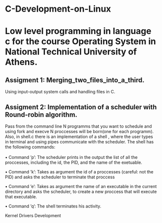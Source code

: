# C-Development-on-Linux

<h1>  Low level programming in language c for the course Operating System in National Technical University of Athens. </h1>


<h2> Assigment 1: Merging_two_files_into_a_third. </h2> 
 Using input-output system calls and handling files in C.<br>
 
 <div>
 
 <h2>Assigment 2: Implementation of a scheduler with Round-robin algorithm.</h2>
 Pass from the command line N programms that you want to schedule
 and using fork and execve N proccesses will be born(one for each programm). Also, in shell.c there is an implementation of a shell ,  where the user types in terminal and using pipes communicate with the scheduler. The shell has the following commands:
<br><br>  
 • Command ’p’: The scheduler prints in the output the list of all the proccesses,
     including the id, the PID, and the name of the exetuable.
 
 • Command ’k’: Takes as argument the id of a proccesses (careful: not the PID) 
    and asks the scheduler to terminate that proccess
  
 • Command ’e’: Takes as argument the name of an executable in the current directory and asks the scheduler,
      to create a new proccess that will execute that executable.
  
 • Command ’q’: The shell terminates his activity.
</div>

Kernel Drivers  Development
